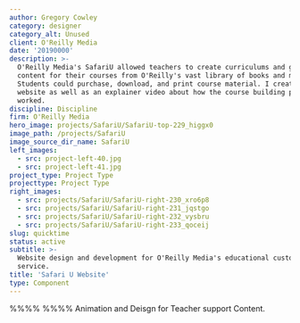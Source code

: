 ```yaml
---
author: Gregory Cowley
category: designer
category_alt: Unused
client: O'Reilly Media
date: '20190000'
description: >-
  O'Reilly Media's SafariU allowed teachers to create curriculums and generate
  content for their courses from O'Reilly's vast library of books and media.
  Students could purchase, download, and print course material. I created the
  website as well as an explainer video about how the course building process
  worked.
discipline: Discipline
firm: O'Reilly Media
hero_image: projects/SafariU/SafariU-top-229_higgx0
image_path: /projects/SafariU
image_source_dir_name: SafariU
left_images:
  - src: project-left-40.jpg
  - src: project-left-41.jpg
project_type: Project Type
projecttype: Project Type
right_images:
  - src: projects/SafariU/SafariU-right-230_xro6p8
  - src: projects/SafariU/SafariU-right-231_jqstgo
  - src: projects/SafariU/SafariU-right-232_vysbru
  - src: projects/SafariU/SafariU-right-233_qoceij
slug: quicktime
status: active
subtitle: >-
  Website design and development for O'Reilly Media's educational customization
  service. 
title: 'Safari U Website'
type: Component
---
```

%%%% %%%%
Animation and Deisgn for Teacher support Content.

